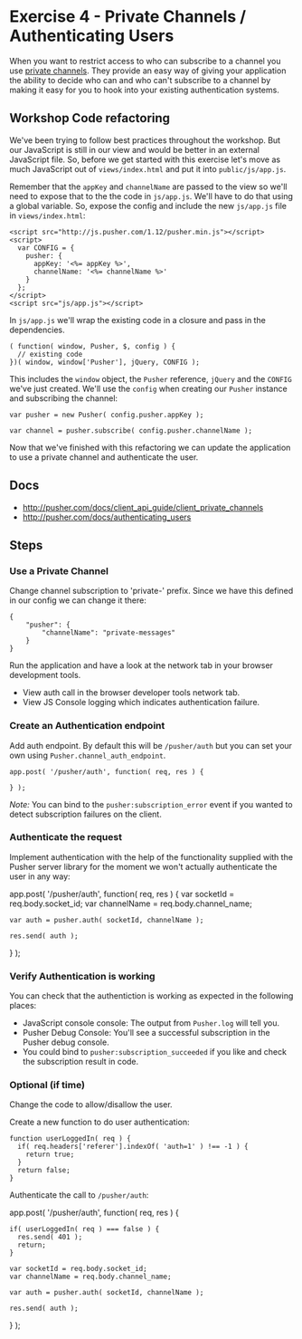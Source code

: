 # Exercise 4 - Private Channels / Authenticating Users

When you want to restrict access to who can subscribe to a channel you use [private channels](http://pusher.com/docs/private_channels). They provide an easy way of giving your application the ability to decide who can and who can't subscribe to a channel by making it easy for you to hook into your existing authentication systems.

## Workshop Code refactoring

We've been trying to follow best practices throughout the workshop. But our JavaScript is still in our view and would be better in an external JavaScript file. So, before we get started with this exercise let's move as much JavaScript out of `views/index.html` and put it into `public/js/app.js`.

Remember that the `appKey` and `channelName` are passed to the view so we'll need to expose that to the the code in `js/app.js`. We'll have to do that using a global variable. So, expose the config and include the new `js/app.js` file in `views/index.html`:

    <script src="http://js.pusher.com/1.12/pusher.min.js"></script>
    <script>
      var CONFIG = {
        pusher: {
          appKey: '<%= appKey %>',
          channelName: '<%= channelName %>'
        }
      };
    </script>
    <script src="js/app.js"></script>

In `js/app.js` we'll wrap the existing code in a closure and pass in the dependencies.

    ( function( window, Pusher, $, config ) {
      // existing code
    })( window, window['Pusher'], jQuery, CONFIG ); 

This includes the `window` object, the `Pusher` reference, `jQuery` and the `CONFIG` we've just created.  We'll use the `config` when creating our `Pusher` instance and subscribing the channel:

    var pusher = new Pusher( config.pusher.appKey );

    var channel = pusher.subscribe( config.pusher.channelName );

Now that we've finished with this refactoring we can update the application to use a private channel and authenticate the user.    

## Docs

* <http://pusher.com/docs/client_api_guide/client_private_channels>
* <http://pusher.com/docs/authenticating_users>

## Steps

### Use a Private Channel
  
Change channel subscription to 'private-' prefix. Since we have this defined in our config we can change it there:

    {
        "pusher": {
            "channelName": "private-messages"
        }
    }

Run the application and have a look at the network tab in your browser development tools. 

* View auth call in the browser developer tools network tab.
* View JS Console logging which indicates authentication failure.

### Create an Authentication endpoint
  
Add auth endpoint. By default this will be `/pusher/auth` but you can set your own using `Pusher.channel_auth_endpoint`.

    app.post( '/pusher/auth', function( req, res ) {

    } );
  
*Note:* You can bind to the `pusher:subscription_error` event if you wanted to detect subscription failures on the client.

### Authenticate the request

Implement authentication with the help of the functionality supplied with the Pusher server library for the moment we won't actually authenticate the user in any way:

  app.post( '/pusher/auth', function( req, res ) {
    var socketId = req.body.socket_id;
    var channelName = req.body.channel_name;

    var auth = pusher.auth( socketId, channelName );

    res.send( auth );
  } );

### Verify Authentication is working
        
You can check that the authentiction is working as expected in the following places:

* JavaScript console console: The output from `Pusher.log` will tell you.
* Pusher Debug Console: You'll see a successful subscription in the Pusher debug console.
* You could bind to `pusher:subscription_succeeded` if you like and check the subscription result in code.

### Optional (if time)
    
Change the code to allow/disallow the user.

Create a new function to do user authentication:
    
    function userLoggedIn( req ) {
      if( req.headers['referer'].indexOf( 'auth=1' ) !== -1 ) {
        return true;
      }
      return false;
    }
    
Authenticate the call to `/pusher/auth`:

  app.post( '/pusher/auth', function( req, res ) {

    if( userLoggedIn( req ) === false ) {
      res.send( 401 );
      return;
    }

    var socketId = req.body.socket_id;
    var channelName = req.body.channel_name;

    var auth = pusher.auth( socketId, channelName );

    res.send( auth );
  } );